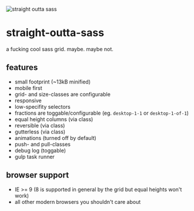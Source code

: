 ![straight outta sass](http://i.imgur.com/z7oiyzv.jpg?1)
# straight-outta-sass

a fucking cool sass grid. maybe. maybe not.

## features
- small footprint (~13kB minified)
- mobile first
- grid- and size-classes are configurable
- responsive
- low-specifity selectors
- fractions are toggable/configurable (eg. `desktop-1-1` or `desktop-1-of-1`)
- equal height columns (via class)
- reversible (via class)
- gutterless (via class)
- animations (turned off by default)
- push- and pull-classes
- debug log (toggable)
- gulp task runner 

## browser support
- IE >= 9 (8 is supported in general by the grid but equal heights won't work)
- all other modern browsers you shouldn't care about